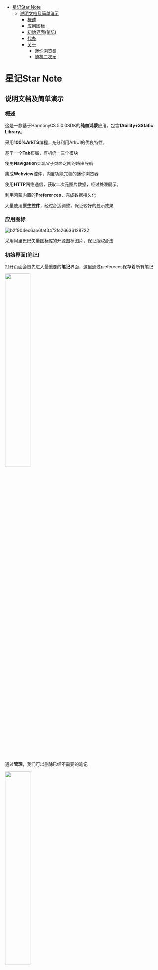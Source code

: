 - [星记Star Note](#星记star-note)
  - [说明文档及简单演示](#说明文档及简单演示)
    - [概述](#概述)
    - [应用图标](#应用图标)
    - [初始界面(笔记)](#初始界面笔记)
    - [代办](#代办)
    - [关于](#关于)
      - [迷你浏览器](#迷你浏览器)
      - [随机二次元](#随机二次元)

# 星记Star Note

## 说明文档及简单演示

### 概述

这是一款基于HarmonyOS 5.0.0SDK的**纯血鸿蒙**应用，包含**1Ability+3Static Library**。

采用**100%ArkTS**编程，充分利用ArkUI的优良特性。

基于一个**Tab**布局，有机统一三个模块

使用**Navigation**实现父子页面之间的路由导航

集成**Webview**控件，内置功能完善的迷你浏览器

使用**HTTP**网络通信，获取二次元图片数据，经过处理展示。

利用鸿蒙内置的**Preferences**，完成数据持久化

大量使用**原生控件**，经过合适调整，保证较好的显示效果

### 应用图标

![b2f904ec6ab6faf3473fc26636128722](./README.assets/b2f904ec6ab6faf3473fc26636128722.png)

采用阿里巴巴矢量图标库的开源图标图片，保证版权合法

### 初始界面(笔记)

打开页面会首先进入最重要的**笔记**界面，这里通过prefereces保存着所有笔记

<img src="./README.assets/image-20241104084911653.png" width="40%"/>

通过**管理**，我们可以删除已经不需要的笔记

<img src="./README.assets/image-20241104085059989.png" width="40%"/>

点击新增或点击笔记，会进入笔记编辑界面，可以新增或修改笔记

<img src="./README.assets/image-20241104085155560.png" width="40%"/>

### 代办

通过底部tab我们可以进入代办界面

<img src="./README.assets/image-20241104085339245.png" width="40%"/>

点击新增会弹出dialog供我们新增代办

<img src="./README.assets/image-20241104085407053.png" width="40%"/>

点击**管理**可以删除不需要的代办

<img src="./README.assets/image-20241104085431580.png" width="40%"/>

删除后也会实时更新总体进度

<img src="./README.assets/image-20241104085506330.png" width="40%"/>

### 关于

通过底部tab导航可以进入关于界面

<img src="./README.assets/image-20241104085530534.png" width="40%"/>

#### 迷你浏览器

麻雀虽小，五脏俱全。这个迷你浏览器包含访问，返回，前进三个按钮，面对大部分应用场景都游刃有余。

<img src="./README.assets/image-20241104085548082.png" width="40%"/>

#### 随机二次元

利用了公共API，这一部分可以获取一张随机二次元图片，陶冶情操。

点击图片可以切换下一张，每一张都独一无二哦。

<img src="./README.assets/image-20241104085652690.png" width="40%"/>

